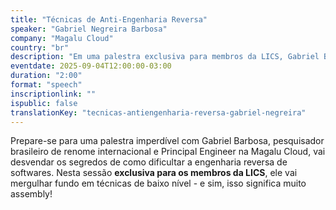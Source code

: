 ```yaml
---
title: "Técnicas de Anti-Engenharia Reversa"
speaker: "Gabriel Negreira Barbosa"
company: "Magalu Cloud"
country: "br"
description: "Em uma palestra exclusiva para membros da LICS, Gabriel Barbosa (Magalu Cloud) mostra técnicas de baixo nível para dificultar a engenharia reversa."
eventdate: 2025-09-04T12:00:00-03:00
duration: "2:00"
format: "speech"
inscriptionlink: ""
ispublic: false
translationKey: "tecnicas-antiengenharia-reversa-gabriel-negreira"
---
```


Prepare-se para uma palestra imperdível com Gabriel Barbosa, pesquisador brasileiro de renome internacional e Principal Engineer na Magalu Cloud, vai desvendar os segredos de como dificultar a engenharia reversa de softwares. Nesta sessão **exclusiva para os membros da LICS**, ele vai mergulhar fundo em técnicas de baixo nível - e sim, isso significa muito assembly!